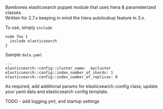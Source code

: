 Barebones elasticsearch puppet module that uses hiera & parameterized classes.  
Written for 2.7.x keeping in mind the hiera autolookup feature in 3.x.

To use, simply `include` 

    node foo { 
      include elasticsearch
    }



Sample `data.yaml` 
    
    ---
    elasticsearch::config::cluster_name:  mycluster
    elasticsearch::config::index_number_of_shards: 1
    elasticsearch::config::index_number_of_replicas: 0

As required, add additional params for elasticsearch::config class, update your yaml data and elasticsearch config template. 

TODO - add logging.yml, and startup settings 
